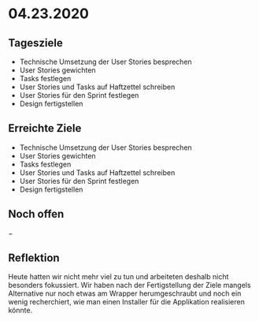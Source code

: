 # 04.23.2020

## Tagesziele
* Technische Umsetzung der User Stories besprechen
* User Stories gewichten
* Tasks festlegen
* User Stories und Tasks auf Haftzettel schreiben
* User Stories für den Sprint festlegen
* Design fertigstellen

## Erreichte Ziele
* Technische Umsetzung der User Stories besprechen
* User Stories gewichten
* Tasks festlegen
* User Stories und Tasks auf Haftzettel schreiben
* User Stories für den Sprint festlegen
* Design fertigstellen

## Noch offen
&minus;

## Reflektion
Heute hatten wir nicht mehr viel zu tun und arbeiteten deshalb nicht besonders
fokussiert. Wir haben nach der Fertigstellung der Ziele mangels Alternative
nur noch etwas am Wrapper herumgeschraubt und noch ein wenig recherchiert, wie
man einen Installer für die Applikation realisieren könnte.